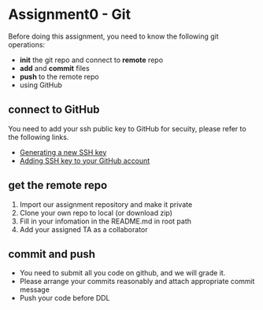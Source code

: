 # Assignment0 - Git

Before doing this assignment, you need to know the following git operations:

- **init** the git repo and connect to **remote** repo
- **add** and **commit** files
- **push** to the remote repo
- using GitHub

## connect to GitHub

You need to add your ssh public key to GitHub for secuity, please refer to the following links.

- [Generating a new SSH key](https://docs.github.com/en/github/authenticating-to-github/connecting-to-github-with-ssh/generating-a-new-ssh-key-and-adding-it-to-the-ssh-agent)
- [Adding SSH key to your GitHub account](https://docs.github.com/en/github-ae@latest/github/authenticating-to-github/connecting-to-github-with-ssh/adding-a-new-ssh-key-to-your-github-account)

## get the remote repo

1. Import our assignment repository and make it private
2. Clone your own repo to local (or download zip)
3. Fill in your infomation in the README.md in root path
4. Add your assigned TA as a collaborator

## commit and push

- You need to submit all you code on github, and we will grade it.
- Please arrange your commits reasonably and attach appropriate commit message
- Push your code before DDL
